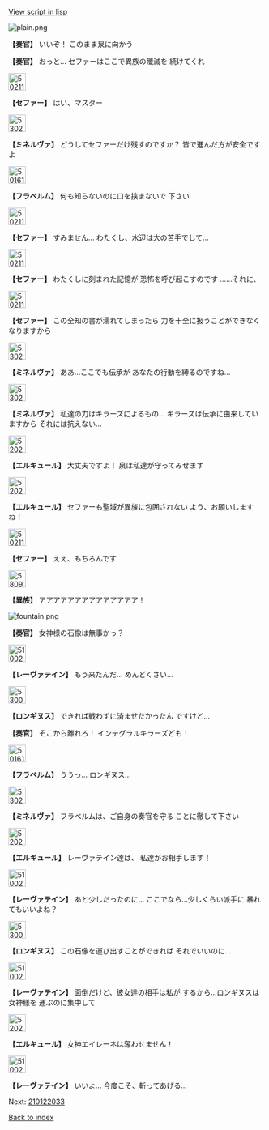 [View script in lisp](../scripts/210122023.txt)

![plain.png](../images/backgrounds/plain.png)

**【奏官】**
いいぞ！
このまま泉に向かう

**【奏官】**
おっと…
セファーはここで異族の殲滅を
続けてくれ

<img src="../images/units/502111.png" alt="502111.png" height="34"/>

**【セファー】**
はい、マスター

<img src="../images/units/5302521.png" alt="5302521.png" height="34"/>

**【ミネルヴァ】**
どうしてセファーだけ残すのですか？
皆で進んだ方が安全ですよ

<img src="../images/units/501611.png" alt="501611.png" height="34"/>

**【フラベルム】**
何も知らないのに口を挟まないで
下さい

<img src="../images/units/502111.png" alt="502111.png" height="34"/>

**【セファー】**
すみません…
わたくし、水辺は大の苦手でして…

<img src="../images/units/502111.png" alt="502111.png" height="34"/>

**【セファー】**
わたくしに刻まれた記憶が
恐怖を呼び起こすのです
……それに、

<img src="../images/units/502111.png" alt="502111.png" height="34"/>

**【セファー】**
この全知の書が濡れてしまったら
力を十全に扱うことができなく
なりますから

<img src="../images/units/5302521.png" alt="5302521.png" height="34"/>

**【ミネルヴァ】**
ああ…ここでも伝承が
あなたの行動を縛るのですね…

<img src="../images/units/5302521.png" alt="5302521.png" height="34"/>

**【ミネルヴァ】**
私達の力はキラーズによるもの…
キラーズは伝承に由来していますから
それには抗えない…

<img src="../images/units/5202521.png" alt="5202521.png" height="34"/>

**【エルキュール】**
大丈夫ですよ！
泉は私達が守ってみせます

<img src="../images/units/5202521.png" alt="5202521.png" height="34"/>

**【エルキュール】**
セファーも聖域が異族に包囲されない
よう、お願いしますね！

<img src="../images/units/502111.png" alt="502111.png" height="34"/>

**【セファー】**
ええ、もちろんです

<img src="../images/units/5809801.png" alt="5809801.png" height="34"/>

**【異族】**
アアアアアアアアアアアアアア！

![fountain.png](../images/backgrounds/fountain.png)

**【奏官】**
女神様の石像は無事かっ？

<img src="../images/units/5100231.png" alt="5100231.png" height="34"/>

**【レーヴァテイン】**
もう来たんだ…
めんどくさい…

<img src="../images/units/5300131.png" alt="5300131.png" height="34"/>

**【ロンギヌス】**
できれば戦わずに済ませたかったん
ですけど…

**【奏官】**
そこから離れろ！
インテグラルキラーズども！

<img src="../images/units/501611.png" alt="501611.png" height="34"/>

**【フラベルム】**
ううっ…
ロンギヌス…

<img src="../images/units/5302521.png" alt="5302521.png" height="34"/>

**【ミネルヴァ】**
フラベルムは、ご自身の奏官を守る
ことに徹して下さい

<img src="../images/units/5202521.png" alt="5202521.png" height="34"/>

**【エルキュール】**
レーヴァテイン達は、
私達がお相手します！

<img src="../images/units/5100231.png" alt="5100231.png" height="34"/>

**【レーヴァテイン】**
あと少しだったのに…
ここでなら…少しくらい派手に
暴れてもいいよね？

<img src="../images/units/5300131.png" alt="5300131.png" height="34"/>

**【ロンギヌス】**
この石像を運び出すことができれば
それでいいのに…

<img src="../images/units/5100231.png" alt="5100231.png" height="34"/>

**【レーヴァテイン】**
面倒だけど、彼女達の相手は私が
するから…ロンギヌスは女神様を
運ぶのに集中して

<img src="../images/units/5202521.png" alt="5202521.png" height="34"/>

**【エルキュール】**
女神エイレーネは奪わせません！

<img src="../images/units/5100231.png" alt="5100231.png" height="34"/>

**【レーヴァテイン】**
いいよ…
今度こそ、斬ってあげる…

Next: [210122033](210122033.md)

[Back to index](index.md)
